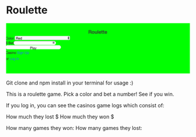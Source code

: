 # Roulette 

![alt text](roulettepic.jpg)




Git clone and npm install in your terminal for usage :)

This is a roulette game. Pick a color and bet a number! See if you win. 

If you log in, you can see the casinos game logs which consist of:

How much they lost $
How much they won $

How many games they won:
How many games they lost:
